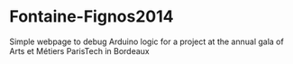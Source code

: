 # Fontaine-Fignos2014
Simple webpage to debug Arduino logic for a project at the annual gala of Arts et Métiers ParisTech in Bordeaux
